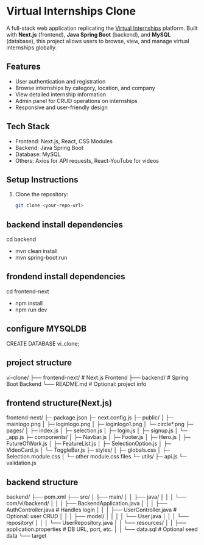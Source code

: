 # Virtual Internships Clone

A full-stack web application replicating the [Virtual Internships](https://www.virtualinternships.com/) platform. Built with **Next.js** (frontend), **Java Spring Boot** (backend), and **MySQL** (database), this project allows users to browse, view, and manage virtual internships globally.

## Features
- User authentication and registration
- Browse internships by category, location, and company
- View detailed internship information
- Admin panel for CRUD operations on internships
- Responsive and user-friendly design

## Tech Stack
- Frontend: Next.js, React, CSS Modules
- Backend: Java Spring Boot
- Database: MySQL
- Others: Axios for API requests, React-YouTube for videos

## Setup Instructions
1. Clone the repository:
   ```bash
   git clone <your-repo-url>
##  backend install dependencies
cd backend
- mvn clean install
- mvn spring-boot:run
## frondend install dependencies
cd frontend-next
- npm install
- npm run dev
## configure MYSQLDB
CREATE DATABASE vi_clone;
## project structure
vi-clone/
├── frontend-next/        # Next.js Frontend
├── backend/              # Spring Boot Backend
└── README.md             # Optional: project info
## frontend structure(Next.js)
frontend-next/
├─ package.json
├─ next.config.js
├─ public/
│ ├─ mainlogo.png
│ ├─ loginlogo.png
│ ├─ loginlogo1.png
│ └─ circle*.png
├─ pages/
│ ├─ index.js
│ ├─ selection.js
│ ├─ login.js
│ ├─ signup.js
│ └─ _app.js
├─ components/
│ ├─ Navbar.js
│ ├─ Footer.js
│ ├─ Hero.js
│ ├─ FutureOfWork.js
│ ├─ FeatureList.js
│ ├─ SelectionOption.js
│ ├─ VideoCard.js
│ └─ ToggleBar.js
├─ styles/
│ ├─ globals.css
│ ├─ Selection.module.css
│ └─ other module.css files
└─ utils/
├─ api.js
└─ validation.js


 ## backend structure
 backend/
├── pom.xml
├── src/
│   ├── main/
│   │   ├── java/
│   │   │   └── com/vi/backend/
│   │   │       ├── BackendApplication.java
│   │   │       ├── AuthController.java      # Handles login
│   │   │       ├── UserController.java      # Optional: user CRUD
│   │   │       ├── model/
│   │   │       │   └── User.java
│   │   │       └── repository/
│   │   │           └── UserRepository.java
│   │   └── resources/
│   │       ├── application.properties      # DB URL, port, etc.
│   │       └── data.sql                    # Optional seed data
└── target


   
